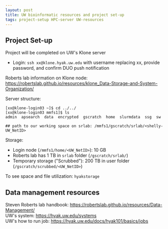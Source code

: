 ```yaml
---
layout: post
title: UW bioinformatic resources and project set-up
tags: project-setup HPC-server UW-resources
---
```


## Project Set-up 

Project will be completed on UW's Klone server  
- Login: `ssh xx@klone.hyak.uw.edu` with username replacing xx, provide password, and confirm DUO push notification  

Roberts lab information on Klone node: https://robertslab.github.io/resources/klone_Data-Storage-and-System-Organization/

Server structure:

```
[xx@klone-login03 ~]$ cd ../../
[xx@klone-login03 mmfs1]$ ls
admin  apsearch  data  encrypted  gscratch  home  slurmdata  ssg  sw

## path to our working space on srlab: /mmfs1/gscratch/srlab/<shelly-UW_NetID>
```

Storage:  
- Login node (`/mmfs1/home/<UW_NetID>`): 10 GB    
- Roberts lab has 1 TB in `srlab` folder (`/gscratch/srlab/`)  
- Temporary storage ("Scrubbed"): 200 TB in user folder (`/gscratch/scrubbed/<UW_NetID>`)  

To see space and file utilization: `hyakstorage`

## Data management resources 

Steven Roberts lab handbook: https://robertslab.github.io/resources/Data-Management/    
UW's system: https://hyak.uw.edu/systems     
UW's how to run job: https://hyak.uw.edu/docs/hyak101/basics/jobs   

